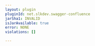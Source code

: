 ```yaml
---
layout: plugin
pluginId: net.slkdev.swagger-confluence
jarSha1: INVALID
isJarAvailable: true
error: NONE
violations: []

---
```

